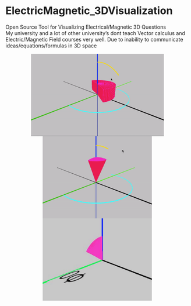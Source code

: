 # ElectricMagnetic_3DVisualization
Open Source Tool for Visualizing Electrical/Magnetic 3D Questions
<br>
My university and a lot of other university’s dont teach Vector calculus and Electric/Magnetic Field courses very well. Due to inability to communicate ideas/equations/formulas in 3D space

 <p align="center" style="vertical-align: top; position: relative" >
   <img align="top" style="vertical-align:top;position: relative" src="https://github.com/aziddy/ElectricMagnetic_3DVisualization/blob/master/media/beta_cylinder.gif?raw=true" width="365"/>
   <img align="top" style="vertical-align:top;position: relative" src="https://github.com/aziddy/ElectricMagnetic_3DVisualization/blob/master/media/beta_spherical2.gif?raw=true" width="300"/>
  <img align="top" style="vertical-align:top;position: relative" src="https://github.com/aziddy/ElectricMagnetic_3DVisualization/blob/master/media/beta_spherical_gif.gif?raw=true" width="300"/>
</p>
